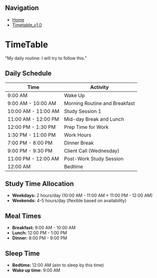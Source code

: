 ## Navigation

- [Home](https://utkarshyadav01.github.io/TimeTable/)
- [Timetable_v1.0](https://utkarshyadav01.github.io/TimeTable/WEB-INF/Timetable_v1.0.htm)

# TimeTable
"My daily routine: I will try to follow this."

## Daily Schedule

| Time          | Activity                        |
|---------------|---------------------------------|
| 9:00 AM       | Wake Up                         |
| 9:00 AM - 10:00 AM | Morning Routine and Breakfast |
| 10:00 AM - 11:00 AM | Study Session 1             |
| 11:00 AM - 12:00 PM | Mid-day Break and Lunch     |
| 12:00 PM - 1:30 PM  | Prep Time for Work          |
| 1:30 PM - 11:00 PM  | Work Hours                  |
| 7:00 PM - 8:00 PM   | Dinner Break                |
| 9:00 PM - 9:30 PM   | Client Call (Wednesday)     |
| 11:00 PM - 12:00 AM | Post-Work Study Session     |
| 12:00 AM           | Bedtime                     |

## Study Time Allocation

- **Weekdays:** 2 hours/day (10:00 AM - 11:00 AM + 11:00 PM - 12:00 AM)
- **Weekends:** 4-5 hours/day (flexible based on availability)

## Meal Times

- **Breakfast:** 9:00 AM - 10:00 AM
- **Lunch:** 12:00 PM - 1:00 PM
- **Dinner:** 8:00 PM - 9:00 PM

## Sleep Time

- **Bedtime:** 12:00 AM (aim to sleep by this time)
- **Wake up time:** 9:00 AM
